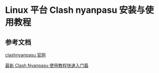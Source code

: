 # Linux 平台 Clash nyanpasu 安装与使用教程

## 参考文档

[clashnyanpasu 官网](https://clashnyanpasu.xyz/)

[最新 Clash Nyanpasu 使用教程快速入门篇](https://clashnyanpasu.org/)
